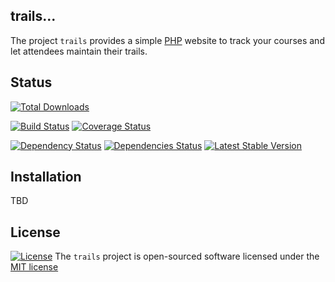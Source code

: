 ## trails...

The project `trails` provides a simple [PHP](https://www.php.net) website to track your courses and let attendees
maintain their trails.

## Status

[![Total Downloads](https://poser.pugx.org/feffi/trails/downloads.png)](https://packagist.org/packages/feffi/trails)

[![Build Status](https://travis-ci.org/feffi/trails.png?branch=master)](https://travis-ci.org/feffi/trails)
[![Coverage Status](https://coveralls.io/repos/feffi/trails/badge.png?branch=master)](https://coveralls.io/r/feffi/trails?branch=master)

[![Dependency Status](https://www.versioneye.com/user/projects/52c8462bec1375078b00002e/badge.png)](https://www.versioneye.com/user/projects/52c8462bec1375078b00002e)
[![Dependencies Status](https://depending.in/feffi/trails.png)](http://depending.in/feffi/trails)
[![Latest Stable Version](https://poser.pugx.org/feffi/trails/version.png)](https://packagist.org/packages/feffi/trails)


## Installation

TBD

## License
[![License](https://poser.pugx.org/feffi/trails/license.png)](http://opensource.org/licenses/MIT)
The `trails` project is open-sourced software licensed under the [MIT license](http://opensource.org/licenses/MIT)
